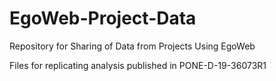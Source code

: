 # EgoWeb-Project-Data
Repository for Sharing of Data from Projects Using EgoWeb

Files for replicating analysis published in PONE-D-19-36073R1
